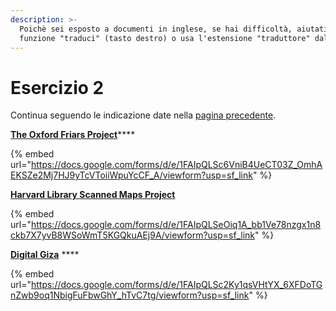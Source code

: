 ```yaml
---
description: >-
  Poichè sei esposto a documenti in inglese, se hai difficoltà, aiutati  con la
  funzione "traduci" (tasto destro) o usa l'estensione "traduttore" dal browser.
---
```


# Esercizio 2

Continua seguendo le indicazione date nella [pagina precedente](exercises.md).

[**The Oxford Friars Project**](https://oxfordfriars.wordpress.ncsu.edu/)****

{% embed url="https://docs.google.com/forms/d/e/1FAIpQLSc6VniB4UeCT03Z_OmhAEKSZe2Mj7HJ9yTcVToiiWpuYcCF_A/viewform?usp=sf_link" %}

****[**Harvard Library Scanned Maps Project**](https://library.harvard.edu/collections/scanned-maps)****

{% embed url="https://docs.google.com/forms/d/e/1FAIpQLSeOiq1A_bb1Ve78nzgx1n8ckb7X7yvB8WSoWmT5KGQkuAEj9A/viewform?usp=sf_link" %}

[**Digital Giza**](http://giza.fas.harvard.edu/) ****&#x20;

{% embed url="https://docs.google.com/forms/d/e/1FAIpQLSc2Ky1qsVHtYX_6XFDoTGnZwb9oq1NbigFuFbwGhY_hTvC7tg/viewform?usp=sf_link" %}
